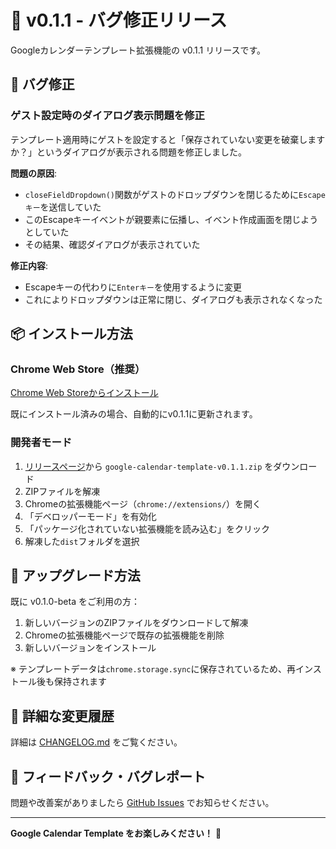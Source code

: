 # 🐛 v0.1.1 - バグ修正リリース

Googleカレンダーテンプレート拡張機能の v0.1.1 リリースです。

## 🐛 バグ修正

### ゲスト設定時のダイアログ表示問題を修正

テンプレート適用時にゲストを設定すると「保存されていない変更を破棄しますか？」というダイアログが表示される問題を修正しました。

**問題の原因**:
- `closeFieldDropdown()`関数がゲストのドロップダウンを閉じるために`Escapeキー`を送信していた
- このEscapeキーイベントが親要素に伝播し、イベント作成画面を閉じようとしていた
- その結果、確認ダイアログが表示されていた

**修正内容**:
- Escapeキーの代わりに`Enterキー`を使用するように変更
- これによりドロップダウンは正常に閉じ、ダイアログも表示されなくなった

## 📦 インストール方法

### Chrome Web Store（推奨）
[Chrome Web Storeからインストール](https://chromewebstore.google.com/detail/gmgfladmnifefmoggfhgmdkdoelbmeec)

既にインストール済みの場合、自動的にv0.1.1に更新されます。

### 開発者モード
1. [リリースページ](https://github.com/maru0014/google-calendar-template/releases/tag/v0.1.1)から `google-calendar-template-v0.1.1.zip` をダウンロード
2. ZIPファイルを解凍
3. Chromeの拡張機能ページ（`chrome://extensions/`）を開く
4. 「デベロッパーモード」を有効化
5. 「パッケージ化されていない拡張機能を読み込む」をクリック
6. 解凍した`dist`フォルダを選択

## 🔄 アップグレード方法

既に v0.1.0-beta をご利用の方：
1. 新しいバージョンのZIPファイルをダウンロードして解凍
2. Chromeの拡張機能ページで既存の拡張機能を削除
3. 新しいバージョンをインストール

※ テンプレートデータは`chrome.storage.sync`に保存されているため、再インストール後も保持されます

## 📝 詳細な変更履歴

詳細は [CHANGELOG.md](https://github.com/maru0014/google-calendar-template/blob/main/CHANGELOG.md) をご覧ください。

## 🐛 フィードバック・バグレポート

問題や改善案がありましたら [GitHub Issues](https://github.com/maru0014/google-calendar-template/issues) でお知らせください。

---

**Google Calendar Template をお楽しみください！** 🎉
